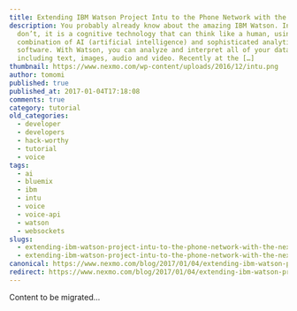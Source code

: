 ```yaml
---
title: Extending IBM Watson Project Intu to the Phone Network with the Nexmo Voice API
description: You probably already know about the amazing IBM Watson. In case you
  don’t, it is a cognitive technology that can think like a human, using a
  combination of AI (artificial intelligence) and sophisticated analytical
  software. With Watson, you can analyze and interpret all of your data,
  including text, images, audio and video. Recently at the […]
thumbnail: https://www.nexmo.com/wp-content/uploads/2016/12/intu.png
author: tomomi
published: true
published_at: 2017-01-04T17:18:08
comments: true
category: tutorial
old_categories:
  - developer
  - developers
  - hack-worthy
  - tutorial
  - voice
tags:
  - ai
  - bluemix
  - ibm
  - intu
  - voice
  - voice-api
  - watson
  - websockets
slugs:
  - extending-ibm-watson-project-intu-to-the-phone-network-with-the-nexmo-voice-api-dr
  - extending-ibm-watson-project-intu-to-the-phone-network-with-the-nexmo-voice-api
canonical: https://www.nexmo.com/blog/2017/01/04/extending-ibm-watson-project-intu-to-the-phone-network-with-the-nexmo-voice-api-dr
redirect: https://www.nexmo.com/blog/2017/01/04/extending-ibm-watson-project-intu-to-the-phone-network-with-the-nexmo-voice-api-dr
---
```

Content to be migrated...